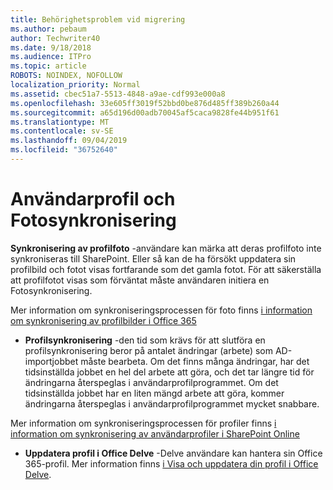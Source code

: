 ```yaml
---
title: Behörighetsproblem vid migrering
ms.author: pebaum
author: Techwriter40
ms.date: 9/18/2018
ms.audience: ITPro
ms.topic: article
ROBOTS: NOINDEX, NOFOLLOW
localization_priority: Normal
ms.assetid: cbec51a7-5513-4848-a9ae-cdf993e000a8
ms.openlocfilehash: 33e605ff3019f52bbd0be876d485ff389b260a44
ms.sourcegitcommit: a65d196d00adb70045af5caca9828fe44b951f61
ms.translationtype: MT
ms.contentlocale: sv-SE
ms.lasthandoff: 09/04/2019
ms.locfileid: "36752640"
---
```

# <a name="user-profile-and-photo-synchronization"></a>Användarprofil och Fotosynkronisering

 **Synkronisering av profilfoto** -användare kan märka att deras profilfoto inte synkroniseras till SharePoint. Eller så kan de ha försökt uppdatera sin profilbild och fotot visas fortfarande som det gamla fotot. För att säkerställa att profilfotot visas som förväntat måste användaren initiera en Fotosynkronisering. 
  
Mer information om synkroniseringsprocessen för foto finns [i information om synkronisering av profilbilder i Office 365](https://go.microsoft.com/fwlink/?linkid=2022634)
  
- **Profilsynkronisering** -den tid som krävs för att slutföra en profilsynkronisering beror på antalet ändringar (arbete) som AD-importjobbet måste bearbeta. Om det finns många ändringar, har det tidsinställda jobbet en hel del arbete att göra, och det tar längre tid för ändringarna återspeglas i användarprofilprogrammet. Om det tidsinställda jobbet har en liten mängd arbete att göra, kommer ändringarna återspeglas i användarprofilprogrammet mycket snabbare. 
  
Mer information om synkroniseringsprocessen för profiler finns [i information om synkronisering av användarprofiler i SharePoint Online](https://go.microsoft.com/fwlink/?linkid=2022639)
    
- **Uppdatera profil i Office Delve** -Delve användare kan hantera sin Office 365-profil. Mer information finns [i Visa och uppdatera din profil i Office Delve](https://support.office.com/article/View-and-update-your-profile-in-Office-Delve-4e84343b-eedf-45a1-aeb9-8627ccca14ba).
    

